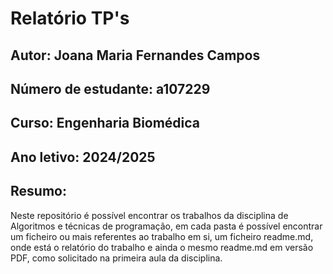 # Relatório TP's
## Autor: Joana Maria Fernandes Campos
## Número de estudante: a107229
## Curso: Engenharia Biomédica
## Ano letivo: 2024/2025

## Resumo:
Neste repositório é possível encontrar os trabalhos da disciplina de Algoritmos e técnicas de programação, em cada pasta é possível encontrar um ficheiro ou mais referentes ao trabalho em si, um ficheiro readme.md, onde está o relatório do trabalho e ainda o mesmo readme.md em versão PDF, como solicitado na primeira aula da disciplina.
